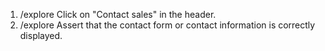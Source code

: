 1. /explore Click on "Contact sales" in the header.
2. /explore Assert that the contact form or contact information is correctly displayed.